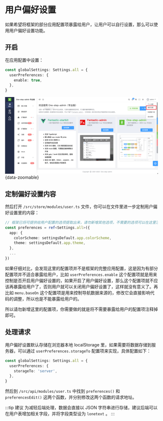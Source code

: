 # 用户偏好设置 <Badge type="pro" text="专业版" />

如果希望将框架的部分应用配置项暴露给用户，让用户可以自行设置，那么可以使用用户偏好设置功能。

## 开启

在应用配置中设置：

```ts {2-4}
const globalSettings: Settings.all = {
  userPreferences: {
    enable: true,
  },
}
```

![](/preferences.png){data-zoomable}

## 定制偏好设置内容

然后打开 `/src/store/modules/user.ts` 文件，你可以在文件里进一步定制用户偏好设置里的内容：

```ts
// 框架已将可提供给用户配置的选项提取出来，请勿新增其他选项，不需要的选项可以在这里注释掉
const preferences = ref<Settings.all>({
  app: {
    colorScheme: settingsDefault.app.colorScheme,
    theme: settingsDefault.app.theme,
  },
  ...
})
```

如果仔细对比，会发现这里的配置项并不是框架的完整应用配置，这是因为有部分配置项并不适合暴露给用户，比如 `userPreferences.enable` 这个配置项就是用来控制是否开启用户偏好设置的，如果开启了用户偏好设置，那么这个配置项就不应该再暴露给用户了，否则用户就可以关闭用户偏好设置了，这样就没有意义了。再比如 `menu.baseOn` 这个配置项是用来控制导航数据来源的，修改它会直接影响代码的调整，所以也是不能暴露给用户的。

所以请勿新增这里的配置项，你需要做的就是将不需要暴露给用户的配置项注释掉即可。

## 处理请求

用户偏好设置默认存储在浏览器本地 localStorage 里，如果需要将数据存储到服务器，可以通过 `userPreferences.storageTo` 配置项来实现，具体配置如下：

```ts {2-4}
const globalSettings: Settings.all = {
  userPreferences: {
    storageTo: 'server',
  },
}
```

然后到 `/src/api/modules/user.ts` 中找到 `preferences()` 和 `preferencesEdit()` 这两个函数，并分别修改这两个函数的请求地址。

:::tip 建议
为减轻后端处理，数据会直接以 JSON 字符串进行存储，建议后端可以在用户表增加相关字段，并将字段类型设为 `lonetext` 。
:::
